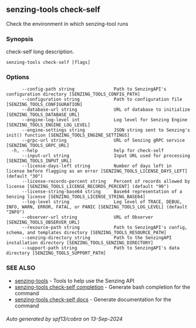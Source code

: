 ## senzing-tools check-self

Check the environment in which senzing-tool runs

### Synopsis


check-self long description.
    

```
senzing-tools check-self [flags]
```

### Options

```
      --config-path string               Path to SenzingAPI's configuration directory [SENZING_TOOLS_CONFIG_PATH]
      --configuration string             Path to configuration file [SENZING_TOOLS_CONFIGURATION]
      --database-url string              URL of database to initialize [SENZING_TOOLS_DATABASE_URL]
      --engine-log-level int             Log level for Senzing Engine [SENZING_TOOLS_ENGINE_LOG_LEVEL]
      --engine-settings string           JSON string sent to Senzing's init() function [SENZING_TOOLS_ENGINE_SETTINGS]
      --grpc-url string                  URL of Senzing gRPC service [SENZING_TOOLS_GRPC_URL]
  -h, --help                             help for check-self
      --input-url string                 Input URL used for processing [SENZING_TOOLS_INPUT_URL]
      --license-days-left string         Number of days left in license before flagging as an error [SENZING_TOOLS_LICENSE_DAYS_LEFT] (default "30")
      --license-records-percent string   Percent of records allowed by license [SENZING_TOOLS_LICENSE_RECORDS_PERCENT] (default "90")
      --license-string-base64 string     Base64 representation of a Senzing license [SENZING_TOOLS_LICENSE_STRING_BASE64]
      --log-level string                 Log level of TRACE, DEBUG, INFO, WARN, ERROR, FATAL, or PANIC [SENZING_TOOLS_LOG_LEVEL] (default "INFO")
      --observer-url string              URL of Observer [SENZING_TOOLS_OBSERVER_URL]
      --resource-path string             Path to SenzingAPI's config, schema, and templates directory [SENZING_TOOLS_RESOURCE_PATH]
      --senzing-directory string         Path to the SenzingAPI installation directory [SENZING_TOOLS_SENZING_DIRECTORY]
      --support-path string              Path to SenzingAPI's data directory [SENZING_TOOLS_SUPPORT_PATH]
```

### SEE ALSO

* [senzing-tools](senzing-tools.md)	 - Tools to help use the Senzing API
* [senzing-tools check-self completion](senzing-tools_check-self_completion.md)	 - Generate bash completion for the command
* [senzing-tools check-self docs](senzing-tools_check-self_docs.md)	 - Generate documentation for the command

###### Auto generated by spf13/cobra on 13-Sep-2024
